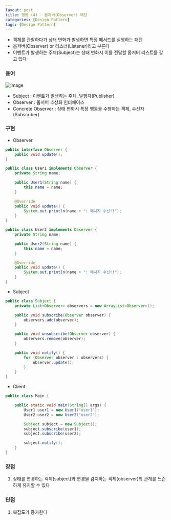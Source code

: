 ```yaml
---
layout: post
title: 행동 (4) - 옵저버(Observer) 패턴
categories: [Design Pattern]
tags: [Design Pattern]
---
```

- 객체를 관찰하다가 상태 변화가 발생하면 특정 메서드를 실행하는 패턴
- 옵저버(Observer) or 리스너(Listener)라고 부른다
- 이벤트가 발생하는 주체(Subject)는 상태 변화시 이를 전달할 옵저버 리스트를 갖고 있다

### 용어
![image](https://user-images.githubusercontent.com/109575750/200155343-41edd1c3-3c93-40d5-b120-8332ad85c5a6.png)

- Subject : 이벤트가 발생하는 주체, 발행자(Publisher)
- Observer : 옵저버 추상화 인터페이스
- Concrete Observer : 상태 변화시 특정 행동을 수행하는 객체, 수신자(Subscriber)

### 구현
- Observer

```java
public interface Observer {
    public void update();
}
```

```java
public class User1 implements Observer {
    private String name;

    public User1(String name) {
        this.name = name;
    }

    @Override
    public void update() {
        System.out.println(name + ": 메시지 수신!!");
    }
}

public class User2 implements Observer {
    private String name;

    public User2(String name) {
        this.name = name;
    }

    @Override
    public void update() {
        System.out.println(name + ": 메시지 수신!!");
    }
}
```

- Subject

```java
public class Subject {
    private List<Observer> observers = new ArrayList<Observer>();

    public void subscribe(Observer observer) {
        observers.add(observer);
    }

    public void unsubscribe(Observer observer) {
        observers.remove(observer);
    }

    public void notify() {
        for (Observer observer : observers) {
            observer.update();
        }
    }
}
```

- Client

```java
public class Main {

    public static void main(String[] args) {
        User1 user1 = new User1("user1");
        User2 user2 = new User2("user2");

        Subject subject = new Subject();
        subject.subscribe(user1);
        subject.subscribe(user2);

        subject.notify();
    }
}
```

### 장점
1. 상태를 변경하는 객체(subject)와 변경을 감지하는 객체(observer)의 관계를 느슨하게 유지할 수 있다

### 단점
1. 복잡도가 증가한다 